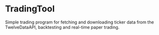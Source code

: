 # TradingTool
Simple trading program for fetching and downloading ticker data from the TwelveDataAPI, backtesting and real-time paper trading.
